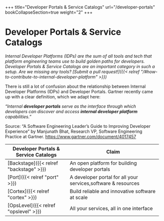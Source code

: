 +++
title="Developer Portals & Service Catalogs"
url="/developer-portals"
bookCollapseSection=true
weight="2"
+++

# Developer Portals & Service Catalogs #

_Internal Developer Platforms (IDPs) are the sum of all tools and tech that platform engineering teams use to build golden paths for developers. Developer Portals & Service Catalogs are an important category in such a setup. Are we missing any tools? [Submit a pull request!]({{< relref "/#how-to-contribute-to-internal-developer-platform" >}})_

There is still a lot of confusion about the relationship between Internal Developer Platforms (IDPs) and Developer Portals.
Gartner recently came up with a clear definition, which we adapt here:

_“Internal **developer portals** serve as the interface through which developers can discover and access **internal developer platform** capabilities.”_

Source: “A Software Engineering Leader’s Guide to Improving Developer Experience” by Manjunath Bhat, Research VP, Software Engineering Practice at Gartner.
https://www.gartner.com/document/4017457


| **Developer Portals & Service Catalogs**      | **Claim**                                                                 |
| --------------------------------------------- | ------------------------------------------------------------------------- |
| [Backstage]({{< relref "backstage" >}})       | An open platform for building developer portals                           |
| [Port]({{< relref "port" >}})                 | A developer portal for all your services,software & resources             |
| [Cortex]({{< relref "cortex" >}})                 | Build reliable and innovative software at scale             |
| [OpsLevel]({{< relref "opslevel" >}})                 | All your services, all in one interface           |

